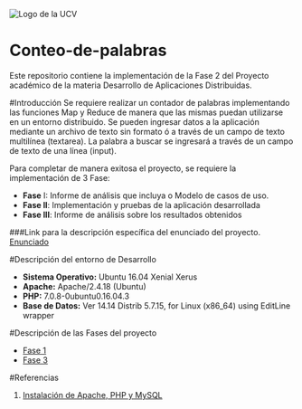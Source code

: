 
![Logo de la UCV](https://cloud.githubusercontent.com/assets/7107972/19628957/48039d76-9938-11e6-9b0a-28e82443efc5.png)

# Conteo-de-palabras
Este repositorio contiene la implementación de la Fase 2 del Proyecto académico de la materia Desarrollo de Aplicaciones Distribuidas.

#Introducción
Se requiere realizar un contador de palabras implementando las funciones Map y
Reduce de manera que las mismas puedan utilizarse en un entorno distribuido.
Se pueden ingresar datos a la aplicación mediante un archivo de texto sin formato ó a
través de un campo de texto multilínea (textarea). La palabra a buscar se ingresará a
través de un campo de texto de una línea (input).

Para completar de manera exitosa el proyecto, se requiere la implementación de 3 Fase:
* **Fase** I: Informe de análisis que incluya o Modelo de casos de uso.
* **Fase II**: Implementación y pruebas de la aplicación desarrollada 
* **Fase III**: Informe de análisis sobre los resultados obtenidos 

###Link para la descripción específica del enunciado del proyecto.
[Enunciado](https://github.com/leostd/Conteo-de-palabras/files/546589/Proyecto.2016-I.pdf)

#Descripción del entorno de Desarrollo
* **Sistema Operativo:** Ubuntu 16.04 Xenial Xerus
* **Apache:** Apache/2.4.18 (Ubuntu)
* **PHP:** 7.0.8-0ubuntu0.16.04.3
* **Base de Datos:** Ver 14.14 Distrib 5.7.15, for Linux (x86_64) using  EditLine wrapper

#Descripción de las Fases del proyecto
* [Fase 1](https://drive.google.com/open?id=1R1sTs7V7eoaG4ZF_q2dmYPgHYQyLohPBKzkXd-d6LQA)
* [Fase 3](https://drive.google.com/open?id=1P3V7DHdlWQ-MbF7Ih9Xysqd9TCL2yR7MikQgyVOVWYA)

#Referencias
1. [Instalación de Apache, PHP y MySQL](https://www.digitalocean.com/community/tutorials/how-to-install-linux-apache-mysql-php-lamp-stack-on-ubuntu-16-04)

